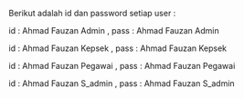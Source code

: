 Berikut adalah id dan password setiap user :

id : Ahmad Fauzan Admin , pass : Ahmad Fauzan Admin 

id : Ahmad Fauzan Kepsek , pass : Ahmad Fauzan Kepsek 

id : Ahmad Fauzan Pegawai , pass : Ahmad Fauzan Pegawai 

id : Ahmad Fauzan S_admin , pass : Ahmad Fauzan S_admin 
